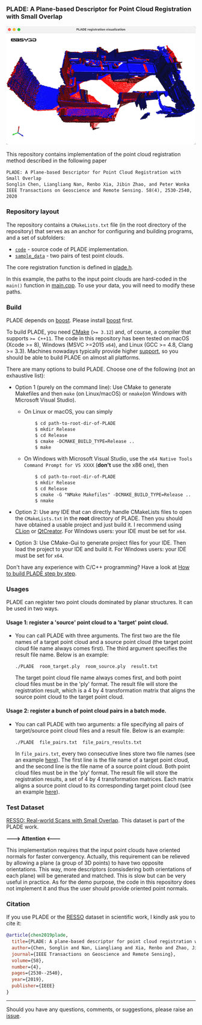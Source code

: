 ### PLADE: A Plane-based Descriptor for Point Cloud Registration with Small Overlap

<p align="center"> 
  <img src="./image/plade.png">
<p/>

This repository contains implementation of the point cloud registration method described in the following paper

  ```
  PLADE: A Plane-based Descriptor for Point Cloud Registration with Small Overlap
  Songlin Chen, Liangliang Nan, Renbo Xia, Jibin Zhao, and Peter Wonka
  IEEE Transactions on Geoscience and Remote Sensing. 58(4), 2530-2540, 2020
  ```

### Repository layout
The repository contains a `CMakeLists.txt` file (in the root directory of the repository) that serves as an anchor for
configuring and building programs, and a set of subfolders:
* [`code`](https://github.com/chsl/PLADE/tree/master/code) - source code of PLADE implementation.
* [`sample_data`](https://github.com/chsl/PLADE/tree/master/sample_data) - two pairs of test point clouds.

The core registration function is defined in [plade.h](./code/PLADE/plade.h).

In this example, the paths to the input point clouds are hard-coded in the `main()` function in [main.cpp](https://github.com/chsl/PLADE/blob/9abacc087f2590452c592162ec1d2b2549a77271/code/PLADE/main.cpp#L48). 
To use your data, you will need to modify these paths.

### Build

PLADE depends on [boost](https://www.boost.org/). Please install [boost](https://www.boost.org/) first.

To build PLADE, you need [CMake](https://cmake.org/download/) (`>= 3.12`) and, of course, a compiler that supports `>= C++11`. The code in this repository has been tested on macOS (Xcode >= 8), Windows (MSVC >=2015 `x64`), and Linux (GCC >= 4.8, Clang >= 3.3). Machines
nowadays typically provide higher [support](https://en.cppreference.com/w/cpp/compiler_support), so you should be able
to build PLADE on almost all platforms.

There are many options to build PLADE. Choose one of the following (not an exhaustive list):

- Option 1 (purely on the command line): Use CMake to generate Makefiles and then `make` (on Linux/macOS) or `nmake`(on Windows with Microsoft
  Visual Studio).
    - On Linux or macOS, you can simply
      ```
          $ cd path-to-root-dir-of-PLADE
          $ mkdir Release
          $ cd Release
          $ cmake -DCMAKE_BUILD_TYPE=Release ..
          $ make
      ```
    - On Windows with Microsoft Visual Studio, use the `x64 Native Tools Command Prompt for VS XXXX` (**don't** use the x86 one), then
      ```
          $ cd path-to-root-dir-of-PLADE
          $ mkdir Release
          $ cd Release
          $ cmake -G "NMake Makefiles" -DCMAKE_BUILD_TYPE=Release ..
          $ nmake
      ```

- Option 2: Use any IDE that can directly handle CMakeLists files to open the `CMakeLists.txt` in the **root** directory of
  PLADE. Then you should have obtained a usable project and just build it. I recommend using
  [CLion](https://www.jetbrains.com/clion/) or [QtCreator](https://www.qt.io/product). For Windows users: your IDE must be set for `x64`.

- Option 3: Use CMake-Gui to generate project files for your IDE. Then load the project to your IDE and build it. For Windows users: your IDE must be set for `x64`.

Don't have any experience with C/C++ programming?
Have a look at <a href="https://github.com/LiangliangNan/Easy3D/blob/main/HowToBuild.md">How to build PLADE step by
step</a>.

### Usages

PLADE can register two point clouds dominated by planar structures. It can be used in two ways.


#### Usage 1: register a 'source' point cloud to a 'target' point cloud.

* You can call PLADE with three arguments. The first two are the file names of a target point
cloud and a source point cloud (the target point cloud file name always comes first). The
third argument specifies the result file name. Below is an example:

    ```commandline
    ./PLADE  room_target.ply  room_source.ply  result.txt
    ```

    The target point cloud file name always comes first, and both point cloud files must be in
the 'ply' format. The result file will store the registration result, which is a 4 by 4
transformation matrix that aligns the source point cloud to the target point cloud.

#### Usage 2: register a bunch of point cloud pairs in a batch mode.

* You can call PLADE with two arguments: a file specifying all pairs of target/source point cloud 
  files and a result file. Below is an example:

    ```commandline
    ./PLADE  file_pairs.txt  file_pairs_results.txt
    ```

    In ```file_pairs.txt```, every two consecutive lines store two file names (see an example 
[here](./sample_data/file_pairs.txt)). The first line is the file name of a target point cloud, 
and the second line is the file name of a source point cloud. Both point cloud files must be in
the 'ply' format. The result file will store the registration results, a set of 4 by 4 transformation 
matrices. Each matrix aligns a source point cloud to its corresponding target point cloud (see an 
example [here](./sample_data/file_pairs_results.txt)).

### Test Dataset

[RESSO: Real-world Scans with Small Overlap](https://3d.bk.tudelft.nl/liangliang/publications/2019/plade/resso.html).
This dataset is part of the PLADE work.

**---> Attention <---** 

This implementation requires that the input point clouds have oriented normals for faster convergency. Actually, this requirement can be relieved by allowing a plane (a group of 3D points) to have two opposite orientations. This way, more descriptors (consisdering both orientations of each plane) will be generated and matched. This is slow but can be very useful in practice. As for the demo purpose, the code in this repository does not implement it and thus the user should provide oriented point normals.

### Citation
If you use PLADE or the [RESSO](https://3d.bk.tudelft.nl/liangliang/publications/2019/plade/resso.html) dataset in scientific work, I kindly ask you to cite it:

```bibtex
@article{chen2019plade,
  title={PLADE: A plane-based descriptor for point cloud registration with small overlap},
  author={Chen, Songlin and Nan, Liangliang and Xia, Renbo and Zhao, Jibin and Wonka, Peter},
  journal={IEEE Transactions on Geoscience and Remote Sensing},
  volume={58},
  number={4},
  pages={2530--2540},
  year={2019},
  publisher={IEEE}
}
```
---------

Should you have any questions, comments, or suggestions, please raise an [issue](https://github.com/chsl/PLADE/issues).
